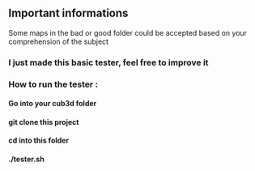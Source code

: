 ## Important informations

Some maps in the bad or good folder could be accepted based on your comprehension of the subject

### I just made this basic tester, feel free to improve it

### How to run the tester :
#### Go into your cub3d folder
#### git clone this project
#### cd into this folder
#### ./tester.sh
